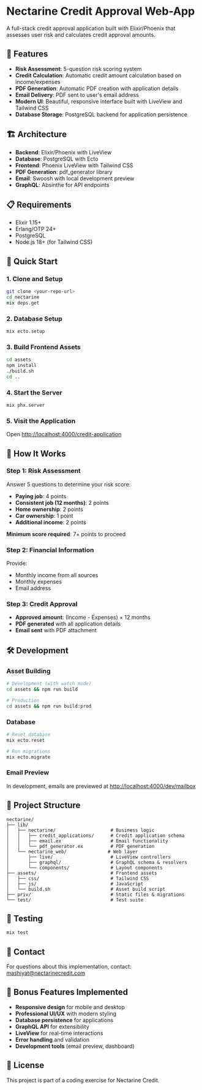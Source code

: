 # Nectarine Credit Approval Web-App

A full-stack credit approval application built with Elixir/Phoenix that assesses user risk and calculates credit approval amounts.

## 🎯 Features

- **Risk Assessment**: 5-question risk scoring system
- **Credit Calculation**: Automatic credit amount calculation based on income/expenses
- **PDF Generation**: Automatic PDF creation with application details
- **Email Delivery**: PDF sent to user's email address
- **Modern UI**: Beautiful, responsive interface built with LiveView and Tailwind CSS
- **Database Storage**: PostgreSQL backend for application persistence

## 🏗️ Architecture

- **Backend**: Elixir/Phoenix with LiveView
- **Database**: PostgreSQL with Ecto
- **Frontend**: Phoenix LiveView with Tailwind CSS
- **PDF Generation**: pdf_generator library
- **Email**: Swoosh with local development preview
- **GraphQL**: Absinthe for API endpoints

## 📋 Requirements

- Elixir 1.15+
- Erlang/OTP 24+
- PostgreSQL
- Node.js 18+ (for Tailwind CSS)

## 🚀 Quick Start

### 1. Clone and Setup

```bash
git clone <your-repo-url>
cd nectarine
mix deps.get
```

### 2. Database Setup

```bash
mix ecto.setup
```

### 3. Build Frontend Assets

```bash
cd assets
npm install
./build.sh
cd ..
```

### 4. Start the Server

```bash
mix phx.server
```

### 5. Visit the Application

Open [http://localhost:4000/credit-application](http://localhost:4000/credit-application)

## 📱 How It Works

### Step 1: Risk Assessment
Answer 5 questions to determine your risk score:
- **Paying job**: 4 points
- **Consistent job (12 months)**: 2 points  
- **Home ownership**: 2 points
- **Car ownership**: 1 point
- **Additional income**: 2 points

**Minimum score required**: 7+ points to proceed

### Step 2: Financial Information
Provide:
- Monthly income from all sources
- Monthly expenses
- Email address

### Step 3: Credit Approval
- **Approved amount**: (Income - Expenses) × 12 months
- **PDF generated** with all application details
- **Email sent** with PDF attachment

## 🛠️ Development

### Asset Building
```bash
# Development (with watch mode)
cd assets && npm run build

# Production
cd assets && npm run build:prod
```

### Database
```bash
# Reset database
mix ecto.reset

# Run migrations
mix ecto.migrate
```

### Email Preview
In development, emails are previewed at [http://localhost:4000/dev/mailbox](http://localhost:4000/dev/mailbox)

## 📁 Project Structure

```
nectarine/
├── lib/
│   ├── nectarine/                    # Business logic
│   │   ├── credit_applications/      # Credit application schema
│   │   ├── email.ex                  # Email functionality
│   │   └── pdf_generator.ex          # PDF generation
│   └── nectarine_web/               # Web layer
│       ├── live/                     # LiveView controllers
│       ├── graphql/                  # GraphQL schema & resolvers
│       └── components/               # Layout components
├── assets/                           # Frontend assets
│   ├── css/                          # Tailwind CSS
│   ├── js/                           # JavaScript
│   └── build.sh                      # Asset build script
├── priv/                             # Static files & migrations
└── test/                             # Test suite
```

## 🧪 Testing

```bash
mix test
```

## 📧 Contact

For questions about this implementation, contact: mashiyat@nectarinecredit.com

## 🎉 Bonus Features Implemented

- **Responsive design** for mobile and desktop
- **Professional UI/UX** with modern styling
- **Database persistence** for applications
- **GraphQL API** for extensibility
- **LiveView** for real-time interactions
- **Error handling** and validation
- **Development tools** (email preview, dashboard)

## 📄 License

This project is part of a coding exercise for Nectarine Credit.
